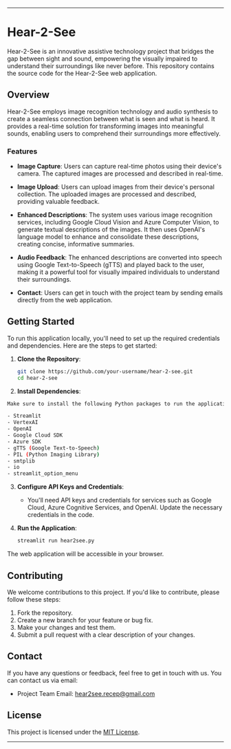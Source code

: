 
---

# Hear-2-See

Hear-2-See is an innovative assistive technology project that bridges the gap between sight and sound, empowering the visually impaired to understand their surroundings like never before. This repository contains the source code for the Hear-2-See web application. 

## Overview

Hear-2-See employs image recognition technology and audio synthesis to create a seamless connection between what is seen and what is heard. It provides a real-time solution for transforming images into meaningful sounds, enabling users to comprehend their surroundings more effectively.

### Features

- **Image Capture**: Users can capture real-time photos using their device's camera. The captured images are processed and described in real-time.

- **Image Upload**: Users can upload images from their device's personal collection. The uploaded images are processed and described, providing valuable feedback.

- **Enhanced Descriptions**: The system uses various image recognition services, including Google Cloud Vision and Azure Computer Vision, to generate textual descriptions of the images. It then uses OpenAI's language model to enhance and consolidate these descriptions, creating concise, informative summaries.

- **Audio Feedback**: The enhanced descriptions are converted into speech using Google Text-to-Speech (gTTS) and played back to the user, making it a powerful tool for visually impaired individuals to understand their surroundings.

- **Contact**: Users can get in touch with the project team by sending emails directly from the web application.

## Getting Started

To run this application locally, you'll need to set up the required credentials and dependencies. Here are the steps to get started:

1. **Clone the Repository**:
   ```bash
   git clone https://github.com/your-username/hear-2-see.git
   cd hear-2-see
   ```

2. **Install Dependencies**:
```bash
Make sure to install the following Python packages to run the application:

- Streamlit
- VertexAI
- OpenAI
- Google Cloud SDK
- Azure SDK
- gTTS (Google Text-to-Speech)
- PIL (Python Imaging Library)
- smtplib
- io
- streamlit_option_menu
   ```

3. **Configure API Keys and Credentials**:
   - You'll need API keys and credentials for services such as Google Cloud, Azure Cognitive Services, and OpenAI. Update the necessary credentials in the code.

4. **Run the Application**:
   ```bash
   streamlit run hear2see.py
   ```

The web application will be accessible in your browser.

## Contributing

We welcome contributions to this project. If you'd like to contribute, please follow these steps:

1. Fork the repository.
2. Create a new branch for your feature or bug fix.
3. Make your changes and test them.
4. Submit a pull request with a clear description of your changes.

## Contact

If you have any questions or feedback, feel free to get in touch with us. You can contact us via email:

- Project Team Email: hear2see.recep@gmail.com

## License

This project is licensed under the [MIT License](LICENSE).

---
